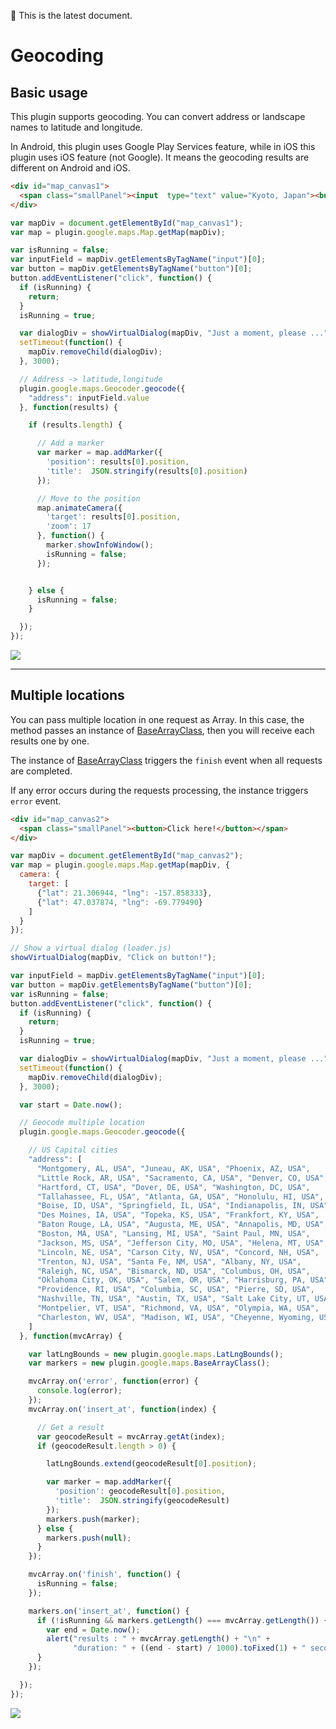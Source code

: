 :green_heart: This is the latest document.

# Geocoding

## Basic usage

This plugin supports geocoding. You can convert address or landscape names to latitude and longitude.

In Android, this plugin uses Google Play Services feature, while in iOS this plugin uses iOS feature (not Google).
It means the geocoding results are different on Android and iOS.

```html
<div id="map_canvas1">
  <span class="smallPanel"><input  type="text" value="Kyoto, Japan"><button>Search</button></span>
</div>
```

```js
var mapDiv = document.getElementById("map_canvas1");
var map = plugin.google.maps.Map.getMap(mapDiv);

var isRunning = false;
var inputField = mapDiv.getElementsByTagName("input")[0];
var button = mapDiv.getElementsByTagName("button")[0];
button.addEventListener("click", function() {
  if (isRunning) {
    return;
  }
  isRunning = true;

  var dialogDiv = showVirtualDialog(mapDiv, "Just a moment, please ...");
  setTimeout(function() {
    mapDiv.removeChild(dialogDiv);
  }, 3000);

  // Address -> latitude,longitude
  plugin.google.maps.Geocoder.geocode({
    "address": inputField.value
  }, function(results) {

    if (results.length) {

      // Add a marker
      var marker = map.addMarker({
        'position': results[0].position,
        'title':  JSON.stringify(results[0].position)
      });

      // Move to the position
      map.animateCamera({
        'target': results[0].position,
        'zoom': 17
      }, function() {
        marker.showInfoWindow();
        isRunning = false;
      });


    } else {
      isRunning = false;
    }

  });
});
```


![](image1.gif)

----

## Multiple locations

You can pass multiple location in one request as Array.
In this case, the method passes an instance of [BaseArrayClass](../../BaseArrayClass/README.md),
then you will receive each results one by one.

The instance of [BaseArrayClass](../../BaseArrayClass/README.md) triggers the `finish` event
when all requests are completed.

If any error occurs during the requests processing, the instance triggers `error` event.


```html
<div id="map_canvas2">
  <span class="smallPanel"><button>Click here!</button></span>
</div>
```

```js
var mapDiv = document.getElementById("map_canvas2");
var map = plugin.google.maps.Map.getMap(mapDiv, {
  camera: {
    target: [
      {"lat": 21.306944, "lng": -157.858333},
      {"lat": 47.037874, "lng": -69.779490}
    ]
  }
});

// Show a virtual dialog (loader.js)
showVirtualDialog(mapDiv, "Click on button!");

var inputField = mapDiv.getElementsByTagName("input")[0];
var button = mapDiv.getElementsByTagName("button")[0];
var isRunning = false;
button.addEventListener("click", function() {
  if (isRunning) {
    return;
  }
  isRunning = true;

  var dialogDiv = showVirtualDialog(mapDiv, "Just a moment, please ...");
  setTimeout(function() {
    mapDiv.removeChild(dialogDiv);
  }, 3000);

  var start = Date.now();

  // Geocode multiple location
  plugin.google.maps.Geocoder.geocode({

    // US Capital cities
    "address": [
      "Montgomery, AL, USA", "Juneau, AK, USA", "Phoenix, AZ, USA",
      "Little Rock, AR, USA", "Sacramento, CA, USA", "Denver, CO, USA",
      "Hartford, CT, USA", "Dover, DE, USA", "Washington, DC, USA",
      "Tallahassee, FL, USA", "Atlanta, GA, USA", "Honolulu, HI, USA",
      "Boise, ID, USA", "Springfield, IL, USA", "Indianapolis, IN, USA",
      "Des Moines, IA, USA", "Topeka, KS, USA", "Frankfort, KY, USA",
      "Baton Rouge, LA, USA", "Augusta, ME, USA", "Annapolis, MD, USA",
      "Boston, MA, USA", "Lansing, MI, USA", "Saint Paul, MN, USA",
      "Jackson, MS, USA", "Jefferson City, MO, USA", "Helena, MT, USA",
      "Lincoln, NE, USA", "Carson City, NV, USA", "Concord, NH, USA",
      "Trenton, NJ, USA", "Santa Fe, NM, USA", "Albany, NY, USA",
      "Raleigh, NC, USA", "Bismarck, ND, USA", "Columbus, OH, USA",
      "Oklahoma City, OK, USA", "Salem, OR, USA", "Harrisburg, PA, USA",
      "Providence, RI, USA", "Columbia, SC, USA", "Pierre, SD, USA",
      "Nashville, TN, USA", "Austin, TX, USA", "Salt Lake City, UT, USA",
      "Montpelier, VT, USA", "Richmond, VA, USA", "Olympia, WA, USA",
      "Charleston, WV, USA", "Madison, WI, USA", "Cheyenne, Wyoming, USA"
    ]
  }, function(mvcArray) {

    var latLngBounds = new plugin.google.maps.LatLngBounds();
    var markers = new plugin.google.maps.BaseArrayClass();

    mvcArray.on('error', function(error) {
      console.log(error);
    });
    mvcArray.on('insert_at', function(index) {

      // Get a result
      var geocodeResult = mvcArray.getAt(index);
      if (geocodeResult.length > 0) {

        latLngBounds.extend(geocodeResult[0].position);

        var marker = map.addMarker({
          'position': geocodeResult[0].position,
          'title':  JSON.stringify(geocodeResult)
        });
        markers.push(marker);
      } else {
        markers.push(null);
      }
    });

    mvcArray.on('finish', function() {
      isRunning = false;
    });

    markers.on('insert_at', function() {
      if (!isRunning && markers.getLength() === mvcArray.getLength()) {
        var end = Date.now();
        alert("results : " + mvcArray.getLength() + "\n" +
              "duration: " + ((end - start) / 1000).toFixed(1) + " seconds");
      }
    });

  });
});

```

![](image2.gif)
